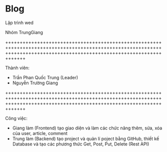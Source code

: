# Blog
Lập trình wed 

Nhóm TrungGiang

+++++++++++++++++++++++++++++++++++++++++++++++++++++++++++++++++++++++++++++++++++++++++++++++++++++++++++++++++++++++++++++++++++++++++++++++++++++++++++++++++++++++++

Thành viên:
- Trần Phan Quốc Trung (Leader)
- Nguyễn Trường Giang 

+++++++++++++++++++++++++++++++++++++++++++++++++++++++++++++++++++++++++++++++++++++++++++++++++++++++++++++++++++++++++++++++++++++++++++++++++++++++++++++++++++++++++

Công việc:
- Giang làm (Frontend) tạo giao diện và làm các chức năng thêm, sửa, xóa của user, article, comment
- Trung làm (Backend) tạo project và quản lí poject bằng GitHub, thiết kế Database và tạo các phương thức Get, Post, Put, Delete (Rest API)
